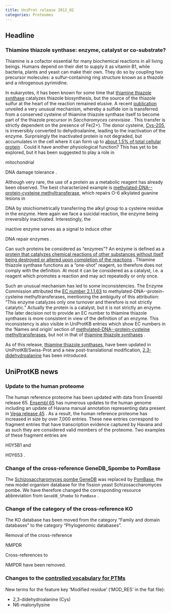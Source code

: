 ```yaml
---
title: UniProt release 2012_02
categories: Proteomes
---
```


## Headline

### Thiamine thiazole synthase: enzyme, catalyst or co-substrate?

Thiamine is a cofactor essential for many biochemical reactions in all living beings. Humans depend on their diet to supply it as vitamin B1, while bacteria, plants and yeast can make their own. They do so by coupling two precursor molecules: a sulfur-containing ring structure known as a thiazole and a nitrogenous pyrimidine.

In eukaryotes, it has been known for some time that [thiamine thiazole synthase](http://www.uniprot.org/uniprot/?query=name:%22Thiamine+thiazole+synthase*%22) catalyzes thiazole biosynthesis, but the source of the thiazole sulfur at the heart of the reaction remained elusive. A recent [publication](http://www.ncbi.nlm.nih.gov/pubmed/22031445) unveiled a very unusual mechanism, whereby a sulfide ion is transferred from a conserved cysteine of thiamine thiazole synthase itself to become part of the thiazole precursor in *Saccharomyces cerevisiae* . This transfer is strictly dependent on the presence of Fe(2+). The donor cysteine, [Cys-205](http://www.uniprot.org/uniprot/P32318#section_features), is irreversibly converted to dehydroalanine, leading to the inactivation of the enzyme. Surprisingly the inactivated protein is not degraded, but accumulates in the cell where it can form up to [about 1.5% of total cellular protein](http://www.ncbi.nlm.nih.gov/pubmed/15544818) . Could it have another physiological function? This has yet to be explored, but it has been suggested to play a role in

mitochondrial

DNA damage tolerance .

Although very rare, the use of a protein as a metabolic reagent has already been observed. The best characterized example is [methylated-DNA--protein-cysteine methyltransferase](http://www.uniprot.org/uniprot/?query=name:2.1.1.63+reviewed:yes), which repairs O-6 alkylated guanine lesions in

DNA by stoichiometrically transferring the alkyl group to a cysteine residue in the enzyme. Here again we face a suicidal reaction, the enzyme being irreversibly inactivated. Interestingly, the

inactive enzyme serves as a signal to induce other

DNA repair enzymes .

Can such proteins be considered as “enzymes”? An enzyme is defined as a [protein that catalyzes chemical reactions of other substances without itself being destroyed or altered upon completion of the reactions](http://medical-dictionary.thefreedictionary.com/enzyme) . Thiamine thiazole synthase functions as a “one-shot” reagent, so therefore does not comply with the definition. At most it can be considered as a catalyst, i.e. a reagent which promotes a reaction and may act repeatedly or only once.

Such an unusual mechanism has led to some inconsistencies. The Enzyme Commission attributed the [EC number 2.1.1.63](http://enzyme.expasy.org/EC/2.1.1.63) to methylated-DNA--protein-cysteine methyltransferases, mentioning the ambiguity of this attribution: “This enzyme catalyzes only one turnover and therefore is not strictly catalytic.” Actually the protein is a catalyst, but it is not strictly an enzyme. The later decision not to provide an EC number to thiamine thiazole synthases is more consistent in view of the definition of an enzyme. This inconsistency is also visible in UniProtKB entries which show EC numbers in the ‘Names and origin’ section of [methylated-DNA--protein-cysteine methyltransferases](http://www.uniprot.org/uniprot/?query=name:2.1.1.63+reviewed:yes), but not in that of [thiamine thiazole synthases](http://www.uniprot.org/uniprot/?query=name:%22Thiamine+thiazole+synthase*%22) .

As of this release, [thiamine thiazole synthases](http://www.uniprot.org/uniprot/?query=name:%22Thiamine+thiazole+synthase*%22), have been updated in UniProtKB/Swiss-Prot and a new post-translational modification, [2,3-didehydroalanine](http://www.uniprot.org/docs/ptmlist "Cys") has been introduced.

## UniProtKB news

### Update to the human proteome

The human reference proteome has been updated with data from Ensembl release 65. [Ensembl 65](http://www.ensembl.org/info/website/news.html) has numerous updates to the human genome including an update of Havana manual annotation representing data present in [Vega release 45](http://vega.sanger.ac.uk/Homo_sapiens/Info/Index) . As a result, the human reference proteome has increased in size by over 7,000 entries. These new entries correspond to fragment entries that have transcription evidence captured by Havana and as such they are considered valid members of the proteome. Two examples of these fragment entries are

H0Y5B1 and

H0Y653 .

### Change of the cross-reference GeneDB\_Spombe to PomBase

The [Schizosaccharomyces pombe GeneDB](http://old.genedb.org/genedb/pombe/) was replaced by [PomBase](http://www.pombase.org/), the new model organism database for the fission yeast Schizosaccharomyces pombe. We have therefore changed the corresponding resource abbreviation from `GeneDB_SPombe` to `PomBase` .

### Change of the category of the cross-reference KO

The KO database has been moved from the category “Family and domain databases” to the category “Phylogenomic databases”.

Removal of the cross-reference

NMPDR

Cross-references to

NMPDR have been removed.

### Changes to the [controlled vocabulary for PTMs](http://www.uniprot.org/docs/ptmlist)

New terms for the feature key ‘Modified residue’ (‘MOD\_RES’ in the flat file):

-   2,3-didehydroalanine (Cys)
-   N6-malonyllysine
